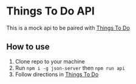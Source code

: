 # Things To Do API
This is a mock api to be paired with [Things To Do](https://github.com/amandalynngeorge/things-to-do)

## How to use
1. Clone repo to your machine
2. Run `npm i -g json-server` then `npm run api`
3. Follow directions in [Things To Do](https://github.com/amandalynngeorge/things-to-do)